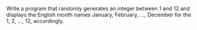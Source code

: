 Write a program that randomly generates an integer between 1 and 12 and displays the English month names January, February, ..., December for the 1, 2, ..., 12, accordingly.